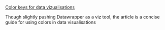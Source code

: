 [Color keys for data vizualisations](https://blog.datawrapper.de/color-keys-for-data-visualizations/)

Though slightly pushing Datawrapper as a viz tool, the article is a concise guide for using colors in data visualisations